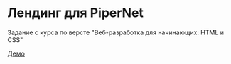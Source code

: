 # Лендинг для PiperNet
Задание с курса по версте "Веб-разработка для начинающих: HTML и CSS"

[Демо](https://github.com/Kaprican/landing-markup/)
